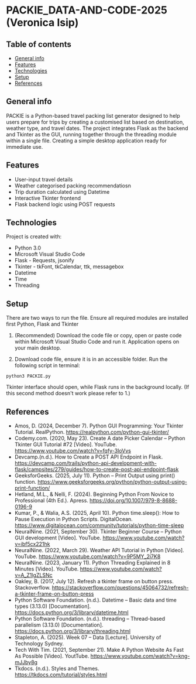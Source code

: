# PACKIE_DATA-AND-CODE-2025 (Veronica Isip) 

## Table of contents
* [General info](#general-info)
* [Features](#features)
* [Technologies](#technologies)
* [Setup](#setup)
* [References](#references)

## General info
PACKIE is a Python-based travel packing list generator designed to help users prepare for trips by creating a customised list based on destination, weather type, and travel dates. The project integrates Flask as the backend and Tkinter as the GUI, running together through the threading module within a single file. Creating a simple desktop application ready for immediate use.  

## Features 
* User-input travel details
* Weather categorised packing recommendatiosn
* Trip duration calculated using Datetime
* Interactive Tkinter frontend
* Flask backend logic using POST requests 
	
## Technologies
Project is created with:
* Python 3.0
* Microsoft Visual Studio Code
* Flask - Requests, jsonify 
* Tkinter - tkFont, tkCalendar, ttk, messagebox 
* Datetime
* Time
* Threading 
	
## Setup
There are two ways to run the file. Ensure all required modules are installed first Python, Flask and Tkinter

1. (Recommended) Download the code file or copy, open or paste code within Microsoft Visual Studio Code and run it. Application opens on your main desktop.

2. Download code file, ensure it is in an accessible folder. Run the following script in terminal:

```
python3 PACKIE.py
```
Tkinter interface should open, while Flask runs in the background locally. (If this second method doesn't work please refer to 1.) 

## References
* Amos, D. (2024, December 7). Python GUI Programming: Your Tkinter Tutorial. RealPython. https://realpython.com/python-gui-tkinter/ 
* Codemy.com. (2020, May 23). Create A date Picker Calendar – Python Tkinter GUI Tutorial #72 [Video]. YouTube. https://www.youtube.com/watch?v=fqfy-3IoVvs 
* Devcamp.(n.d.). How to Create a POST API Endpoint in Flask. https://devcamp.com/trails/python-api-development-with-flask/campsites/279/guides/how-to-create-post-api-endpoint-flask
* GeeksforGeeks. (2025, July 11). Python – Print Output using print() function. https://www.geeksforgeeks.org/python/python-output-using-print-function/
* Hetland, M.L., & Nelli, F. (2024). Beginning Python From Novice to Professional (4th Ed.). Apress. https://doi.org/10.1007/979-8-8688-0196-9 
* Kumar, P., & Walia, A.S. (2025, April 10). Python time.sleep(): How to Pause Execution in Python Scripts. DigitalOcean. https://www.digitalocean.com/community/tutorials/python-time-sleep 
* NeuralNine. (2021, September 30). Tkinter Beginner Course – Python GUI development [Video]. YouTube. https://www.youtube.com/watch?v=ibf5cx221hk 
* NeuralNine. (2022, March 29). Weather API Tutorial in Python [Video]. YouTube. https://www.youtube.com/watch?v=9P5MY_2i7K8 
* NeuralNine. (2023, January 11). Python Threading Explained in 8 Minutes [Video]. YouTube. https://www.youtube.com/watch?v=A_Z1lgZLSNc 
* Oakley, B. (2017, July 12). Refresh a tkinter frame on button press. Stackoverflow. https://stackoverflow.com/questions/45064732/refresh-a-tkinter-frame-on-button-press  
* Python Software Foundation. (n.d.). Datetime – Basic data and time types (3.13.0) [Documentation]. https://docs.python.org/3/library/datetime.html 
* Python Software Foundation. (n.d.). threading – Thread-based parallelism (3.13.0) [Documentation]. https://docs.python.org/3/library/threading.html 
* Stapleton, A. (2025). Week 07 – Data [Lecture]. University of Technology Sydney. 
* Tech With Tim. (2021, September 21). Make A Python Website As Fast As Possible [Video]. YoutTube.  https://www.youtube.com/watch?v=kng-mJJby8g 
* Tkdocs. (n.d.). Styles and Themes. https://tkdocs.com/tutorial/styles.html 

